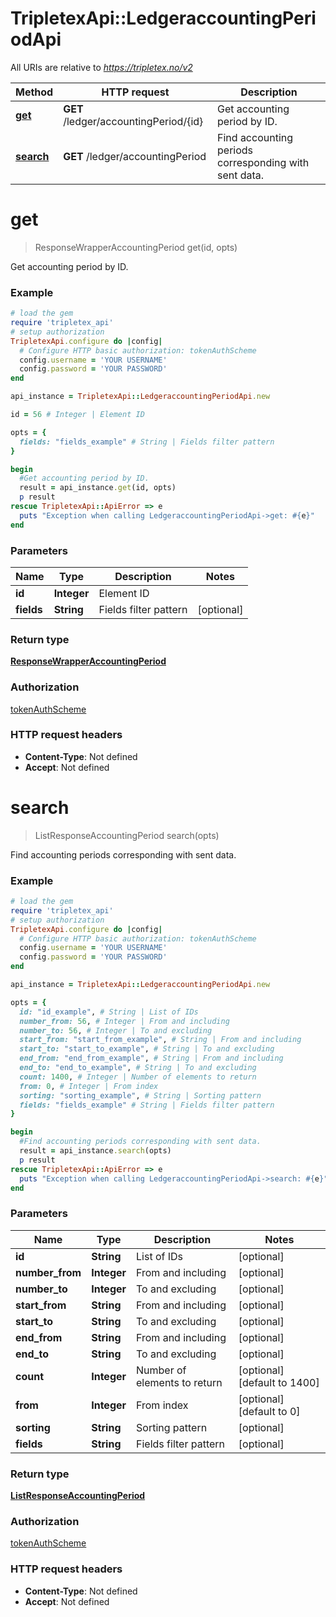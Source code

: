 # TripletexApi::LedgeraccountingPeriodApi

All URIs are relative to *https://tripletex.no/v2*

Method | HTTP request | Description
------------- | ------------- | -------------
[**get**](LedgeraccountingPeriodApi.md#get) | **GET** /ledger/accountingPeriod/{id} | Get accounting period by ID.
[**search**](LedgeraccountingPeriodApi.md#search) | **GET** /ledger/accountingPeriod | Find accounting periods corresponding with sent data.


# **get**
> ResponseWrapperAccountingPeriod get(id, opts)

Get accounting period by ID.



### Example
```ruby
# load the gem
require 'tripletex_api'
# setup authorization
TripletexApi.configure do |config|
  # Configure HTTP basic authorization: tokenAuthScheme
  config.username = 'YOUR USERNAME'
  config.password = 'YOUR PASSWORD'
end

api_instance = TripletexApi::LedgeraccountingPeriodApi.new

id = 56 # Integer | Element ID

opts = { 
  fields: "fields_example" # String | Fields filter pattern
}

begin
  #Get accounting period by ID.
  result = api_instance.get(id, opts)
  p result
rescue TripletexApi::ApiError => e
  puts "Exception when calling LedgeraccountingPeriodApi->get: #{e}"
end
```

### Parameters

Name | Type | Description  | Notes
------------- | ------------- | ------------- | -------------
 **id** | **Integer**| Element ID | 
 **fields** | **String**| Fields filter pattern | [optional] 

### Return type

[**ResponseWrapperAccountingPeriod**](ResponseWrapperAccountingPeriod.md)

### Authorization

[tokenAuthScheme](../README.md#tokenAuthScheme)

### HTTP request headers

 - **Content-Type**: Not defined
 - **Accept**: Not defined



# **search**
> ListResponseAccountingPeriod search(opts)

Find accounting periods corresponding with sent data.



### Example
```ruby
# load the gem
require 'tripletex_api'
# setup authorization
TripletexApi.configure do |config|
  # Configure HTTP basic authorization: tokenAuthScheme
  config.username = 'YOUR USERNAME'
  config.password = 'YOUR PASSWORD'
end

api_instance = TripletexApi::LedgeraccountingPeriodApi.new

opts = { 
  id: "id_example", # String | List of IDs
  number_from: 56, # Integer | From and including
  number_to: 56, # Integer | To and excluding
  start_from: "start_from_example", # String | From and including
  start_to: "start_to_example", # String | To and excluding
  end_from: "end_from_example", # String | From and including
  end_to: "end_to_example", # String | To and excluding
  count: 1400, # Integer | Number of elements to return
  from: 0, # Integer | From index
  sorting: "sorting_example", # String | Sorting pattern
  fields: "fields_example" # String | Fields filter pattern
}

begin
  #Find accounting periods corresponding with sent data.
  result = api_instance.search(opts)
  p result
rescue TripletexApi::ApiError => e
  puts "Exception when calling LedgeraccountingPeriodApi->search: #{e}"
end
```

### Parameters

Name | Type | Description  | Notes
------------- | ------------- | ------------- | -------------
 **id** | **String**| List of IDs | [optional] 
 **number_from** | **Integer**| From and including | [optional] 
 **number_to** | **Integer**| To and excluding | [optional] 
 **start_from** | **String**| From and including | [optional] 
 **start_to** | **String**| To and excluding | [optional] 
 **end_from** | **String**| From and including | [optional] 
 **end_to** | **String**| To and excluding | [optional] 
 **count** | **Integer**| Number of elements to return | [optional] [default to 1400]
 **from** | **Integer**| From index | [optional] [default to 0]
 **sorting** | **String**| Sorting pattern | [optional] 
 **fields** | **String**| Fields filter pattern | [optional] 

### Return type

[**ListResponseAccountingPeriod**](ListResponseAccountingPeriod.md)

### Authorization

[tokenAuthScheme](../README.md#tokenAuthScheme)

### HTTP request headers

 - **Content-Type**: Not defined
 - **Accept**: Not defined



